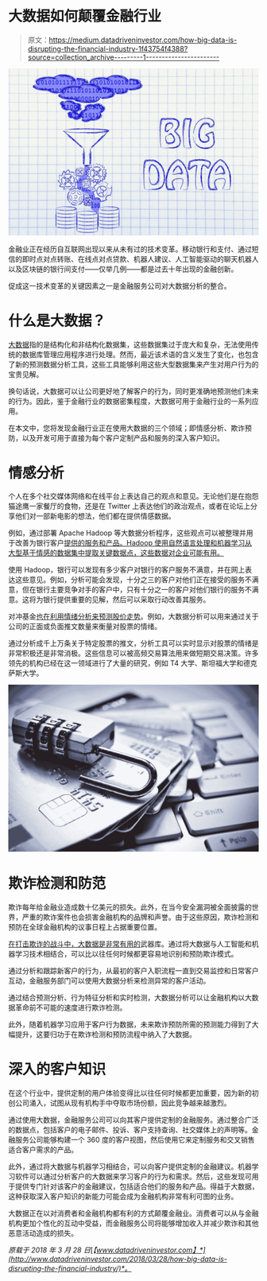 # 大数据如何颠覆金融行业

> 原文：<https://medium.datadriveninvestor.com/how-big-data-is-disrupting-the-financial-industry-1f43754f4388?source=collection_archive---------1----------------------->

![](img/0d3b0a2873b7618aad1e273d8b20164e.png)

金融业正在经历自互联网出现以来从未有过的技术变革。移动银行和支付、通过短信的即时点对点转账、在线点对点贷款、机器人建议、人工智能驱动的聊天机器人以及区块链的银行间支付——仅举几例——都是过去十年出现的金融创新。

促成这一技术变革的关键因素之一是金融服务公司对大数据分析的整合。

# 什么是大数据？

[大数据](https://www.forbes.com/sites/lisaarthur/2013/08/15/what-is-big-data/#50fdeee5c85b)指的是结构化和非结构化数据集，这些数据集过于庞大和复杂，无法使用传统的数据库管理应用程序进行处理。然而，最近该术语的含义发生了变化，也包含了新的预测数据分析工具，这些工具能够利用这些大型数据集来产生对用户行为的宝贵见解。

换句话说，大数据可以让公司更好地了解客户的行为，同时更准确地预测他们未来的行为。因此，鉴于金融行业的数据密集程度，大数据可用于金融行业的一系列应用。

在本文中，您将发现金融行业正在使用大数据的三个领域；即情感分析、欺诈预防，以及开发可用于直接为每个客户定制产品和服务的深入客户知识。

# 情感分析

个人在多个社交媒体网络和在线平台上表达自己的观点和意见。无论他们是在抱怨猫途鹰一家餐厅的食物，还是在 Twitter 上表达他们的政治观点，或者在论坛上分享他们对一部新电影的想法，他们都在提供情感数据。

例如，通过部署 Apache Hadoop 等大数据分析程序，这些观点可以被整理并用于改善为银行客户[提供的服务和产品。Hadoop 使用自然语言处理和机器学习从大型基于情感的数据集中提取关键数据点，这些数据对企业可能有用。](http://www.computerweekly.com/blog/Data-Matters/Sentiment-analysis-with-Hadoop-5-steps-towards-becoming-a-mind-reader)

使用 Hadoop，银行可以发现有多少客户对银行的客户服务不满意，并在网上表达这些意见。例如，分析可能会发现，十分之三的客户对他们正在接受的服务不满意，但在银行主要竞争对手的客户中，只有十分之一的客户对他们银行的服务不满意。这将为银行提供重要的见解，然后可以采取行动改善其服务。

对冲基金[也在利用情绪分析来预测股价走势](https://www.wsj.com/articles/tweets-give-birds-eye-view-of-stocks-1436128047)。例如，大数据分析可以用来通过关于公司的正面或负面推文数量来衡量对股票的情绪。

通过分析成千上万条关于特定股票的推文，分析工具可以实时显示对股票的情绪是非常积极还是非常消极。这些信息可以被高频交易算法用来做短期交易决策。许多领先的机构已经在这一领域进行了大量的研究，例如 T4 大学、斯坦福大学和德克萨斯大学。

![](img/3ca93f5e428a61edb5a70bf0f2e5ad9d.png)

# 欺诈检测和防范

欺诈每年给金融业造成数十亿美元的损失。此外，在当今安全漏洞被全面披露的世界，严重的欺诈案件也会损害金融机构的品牌和声誉。由于这些原因，欺诈检测和预防在全球金融机构的议事日程上占据重要位置。

[在打击欺诈的战斗中，大数据是非常有用的](https://www.forbes.com/sites/ibm/2014/09/22/how-to-use-big-data-to-fight-financial-fraud/#be1c6046f478)武器库。通过将大数据与人工智能和机器学习技术相结合，可以比以往任何时候都更容易地识别和预防欺诈模式。

通过分析和跟踪新客户的行为，从最初的客户入职流程一直到交易监控和日常客户互动，金融服务部门可以使用大数据分析来检测异常的客户活动。

通过结合预测分析、行为特征分析和实时检测，大数据分析可以让金融机构以大数据革命前不可能的速度进行欺诈检测。

此外，随着机器学习应用于客户行为数据，未来欺诈预防所需的预测能力得到了大幅提升，这要归功于在欺诈检测和预防流程中纳入了大数据。

# 深入的客户知识

在这个行业中，提供定制的用户体验变得比以往任何时候都更加重要，因为新的初创公司涌入，试图从现有机构手中夺取市场份额，因此竞争越来越激烈。

通过使用大数据，金融服务公司可以向其客户提供定制的金融服务。通过整合广泛的数据点，包括客户的电子邮件、投诉、客户支持查询、社交媒体上的声明等。金融服务公司能够构建一个 360 度的客户视图，然后使用它来定制服务和交叉销售适合客户需求的产品。

此外，通过将大数据与机器学习相结合，可以向客户提供定制的金融建议。机器学习软件可以通过分析客户的大数据来学习客户的行为和需求。然后，这些发现可用于提供专门针对该客户的金融建议，包括适合他们的服务和产品。得益于大数据，这种获取深入客户知识的新能力可能会成为金融机构非常有利可图的业务。

大数据正在以对消费者和金融机构都有利的方式颠覆金融业。消费者可以从与金融机构更加个性化的互动中受益，而金融服务公司将能够增加收入并减少欺诈和其他恶意活动造成的损失。

*原载于 2018 年 3 月 28 日*[*【www.datadriveninvestor.com】*](http://www.datadriveninvestor.com/2018/03/28/how-big-data-is-disrupting-the-financial-industry/)*。*
